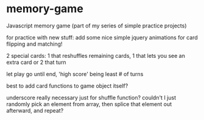memory-game
===========

Javascript memory game (part of my series of simple practice projects)


for practice with new stuff: add some nice simple jquery animations for card flipping and matching!


2 special cards: 1 that reshuffles remaining cards, 1 that lets you see an extra card or 2 that turn

let play go until end, 'high score' being least # of turns



best to add card functions to game object itself?


underscore really necessary just for shuffle function?
couldn't I just randomly pick an element from array, then splice that element out afterward, and repeat?